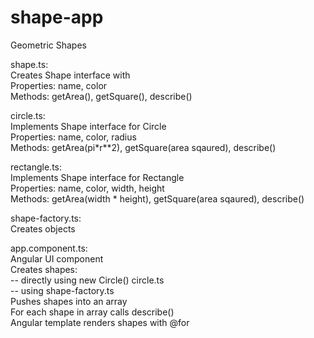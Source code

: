 # shape-app
Geometric Shapes

shape.ts:  
Creates Shape interface with   
Properties: name, color  
Methods: getArea(), getSquare(), describe()  

circle.ts:  
Implements Shape interface for Circle  
Properties: name, color, radius  
Methods: getArea(pi*r**2), getSquare(area sqaured), describe()  

rectangle.ts:  
Implements Shape interface for Rectangle  
Properties: name, color, width, height  
Methods: getArea(width * height), getSquare(area sqaured), describe()  

shape-factory.ts:  
Creates objects  

app.component.ts:  
Angular UI component  
Creates shapes:   
 -- directly using new Circle() circle.ts  
 -- using shape-factory.ts  
Pushes shapes into an array  
For each shape in array calls describe()  
Angular template renders shapes with @for   
